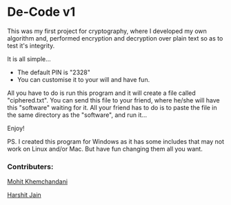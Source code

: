 # De-Code v1
This was my first project for cryptography, where I developed my own algorithm and, performed encryption and decryption over plain text so as to test it's integrity.

It is all simple... 
* The default PIN is "2328"
* You can customise it to your will and have fun.

All you have to do is run this program and it will create a file called "ciphered.txt".
You can send this file to your friend, where he/she will have this "software" waiting for it.
All your friend has to do is to paste the file in the same directory as the "software", and run it...

Enjoy!

PS. I created this program for Windows as it has some includes that may not work on Linux and/or Mac. But have fun changing them all you want.

### Contributers:
[Mohit Khemchandani](https://github.com/mohitkhemchandani)

[Harshit Jain](https://github.com/cseharshit)
